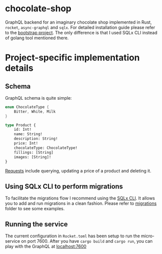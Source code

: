# chocolate-shop

GraphQL backend for an imaginary chocolate shop implemented in Rust, `rocket`, `async-graphql` and `sqlx`. For detailed installation guide please refer to the [bootstrap project](https://github.com/lionkeng/sputnik). The only difference is that I used SQLx CLI instead of golang tool mentioned there.

# Project-specific implementation details

## Schema

GraphQL schema is quite simple:

```rust
enum ChocolateType {
    Bitter, White, Milk
}

type Product {
    id: Int!
    name: String!
    description: String!
    price: Int!
    chocolateType: ChocolateType!
    fillings: [String]
    images: [String]!
}
```

[Requests](/src/models/mod.rs) include querying, updating a price of a product and deleting it.

## Using SQLx CLI to perform migrations

To facilitate the migrations flow I recommend using the [SQLx CLI](https://github.com/launchbadge/sqlx/tree/master/sqlx-cli). It allows you to add and run migrations in a clean fashion. Please refer to [migrations](/migrations) folder to see some examples.

## Running the service

The current configuration in `Rocket.toml` has been setup to run the micro-service on port 7600. After you have `cargo build` and `cargo run`, you can play with the GraphQL at [localhost:7600](http://localhost:7600/)



